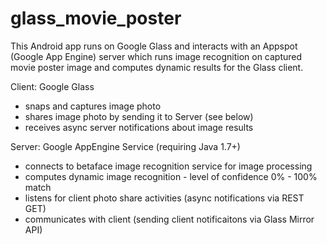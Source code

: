glass_movie_poster
==================

This Android app runs on Google Glass and interacts with an Appspot (Google App Engine) server which runs image 
recognition on captured movie poster image and computes dynamic results for the Glass client.

Client: Google Glass
* snaps and captures image photo
* shares image photo by sending it to Server (see below)
* receives async server notifications about image results 

Server: Google AppEngine Service (requiring Java 1.7+)
* connects to betaface image recognition service for image processing
* computes dynamic image recognition - level of confidence 0% - 100% match
* listens for client photo share activities (async notifications via REST GET) 
* communicates with client (sending client notificaitons via Glass Mirror API)
